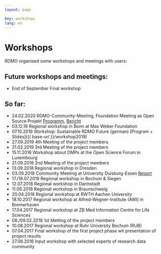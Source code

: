 ```yaml
---
layout: page

key: workshops
lang: en
---
```


Workshops
=========

RDMO organised some workshops and meetings with users:

Future workshops and meetings:
-----------------------------------------------

* End of September Final workshop

So far:
--------------------------------------------
* 24.02.2020 RDMO-Community-Meeting, Foundation Meeting as Open Source Projekt [Programm](https://rdmorganiser.github.io/workshop022020_programm), [Bericht](https://www.forschungsdaten.org/index.php/Drittes_Community-Treffen)
* 03.12.19 Regional workshop in Bonn at Max Weber Foundation
* 07.10.2019 Workshop: Sustainable RDMO Future (german) [Program + Slides]({{ base-url }}/workshop2019)
* 27.09.2019 4th Meeting of the project members
* 21.02.2019 3rd Meeting of the project members
* 15.11.2018 Workshop about DMPs at the Open Science Forum in Luxembourg
* 21.09.2018 2nd Meeting of the project members
* 13.09.2018 Regional workshop in Dresden
* 03.09.2018 Community Meeting at University Duisburg-Essen [Report](http://www.forschungsdaten.org/index.php/Erstes_Community-Treffen)
* 17./18.07.2018 Regional workshop in Bochum & Siegen
* 12.07.2018 Regional workshop in Darmstadt
* 11.06.2018 Regional workshop in Braunschweig
* 20.04.2018 Regional workshop at RWTH Aachen University
* 18.10.2017 Regional workshop at Alfred-Wegner-Institute (AWI) in Bremerhaven
* 17.04.2017 Regional workshop at ZB Med Information Centre for Life Sciences
* 08./09.02.2018 1st Metting of the project members
* 10.08.2017 Regional workshop at Ruhr University Bochum (RUB)
* 07.04.2017 Final workshop of the first project phase wit presentation of project results
* 27.06.2016 Input workshop with selected experts of research data community
